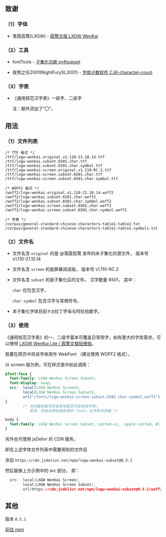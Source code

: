 
## 致谢

### （1）字体

- 落霞孤鹜(LXGW) - [霞鹜文楷 LXGW WenKai](https://github.com/lxgw/LxgwWenKai)

### （2）工具

- fontTools - [子集化功能 pyftsubset](https://fonttools.readthedocs.io/en/latest/subset/)

- 夜煞之乐2001(NightFurySL2001) - [字体计数软件 CJK-character-count](https://github.com/NightFurySL2001/CJK-character-count)

### （3）字表

- 《通用规范汉字表》一级字、二级字

  注：额外添加了“〇”。



## 用法

### （1）文件列表

```
/* TTF 格式 */
/ttf/lxgw-wenkai.original.v1.110-21.10.14.ttf
/ttf/lxgw-wenkai.subset.6501.char.ttf
/ttf/lxgw-wenkai.subset.6501.char.symbol.ttf
/ttf/lxgw-wenkai-screen.original.v1.110-RC.2.ttf
/ttf/lxgw-wenkai-screen.subset.6501.char.ttf
/ttf/lxgw-wenkai-screen.subset.6501.char.symbol.ttf

/* WOFF2 格式 */
/woff2/lxgw-wenkai.original.v1.110-21.10.14.woff2
/woff2/lxgw-wenkai.subset.6501.char.woff2
/woff2/lxgw-wenkai.subset.6501.char.symbol.woff2
/woff2/lxgw-wenkai-screen.subset.6501.char.woff2
/woff2/lxgw-wenkai-screen.subset.6501.char.symbol.woff2

/* 字表 */
/corpus/general-standard-chinese-characters-table1-table2.txt
/corpus/general-standard-chinese-characters-table1-table2.symbols.txt
```

### （2）文件名

- 文件名含 `original` 的是 @落霞孤鹜 发布的未子集化的源文件，
版本号 v1.110-21.10.14

- 文件名含 `screen` 的是屏幕阅读版，
版本号 v1.110-RC.2

- 文件名含 `subset` 的是子集化后的文件，
汉字数量 6501，
其中：

  `char` 仅包含汉字，

  `char.symbol` 包含汉字与常用符号。

- 本子集化字体目前`不含`拉丁字母与阿拉伯数字。


### （3）使用

《通用规范汉字表》的一、二级字基本可覆盖日常用字，如有更大的字库需求，可以使用 [LXGW WenKai Lite / 霞鹜文楷轻便版](https://github.com/lxgw/LxgwWenKai-Lite/)。

若要在网页中将该字体用作 WebFont （建议使用 WOFF2 格式），

以 screen 版为例，可在样式表中如此调用：

```css
@font-face {
  font-family: LXGW WenKai Screen Subset;
  font-display: swap;
  src:  local(LXGW WenKai Screen),
        local(LXGW WenKai Screen Subset),
        url("/fonts/lxgw-wenkai-screen.subset.6501.char.symbol.woff2") format("woff2");
}
        /* 浏览器会首先检查本地是否已安装该字体，
           若否，则会从网站根目录的 fonts 文件夹中加载 */

body {
  font-family: LXGW WenKai Screen Subset, system-ui, -apple-system, BlinkMacSystemFont, sans-serif, serif;
}
```

另外也可使用 jsDelivr 的 CDN 服务，

即在上述字体文件列表中需要用到的文件前

添加 `https://cdn.jsdelivr.net/npm/lxgw-wenkai-subset@0.5.1`

然后替换上方示例中的 src 部分，
即：

```css
  src:  local(LXGW WenKai Screen),
        local(LXGW WenKai Screen Subset),
        url(https://cdn.jsdelivr.net/npm/lxgw-wenkai-subset@0.5.1/woff2/lxgw-wenkai-screen.subset.6501.char.symbol.woff2) format("woff2");
```



## 其他

版本 `0.5.1`

[前往 npm](https://www.npmjs.com/package/lxgw-wenkai-subset)
